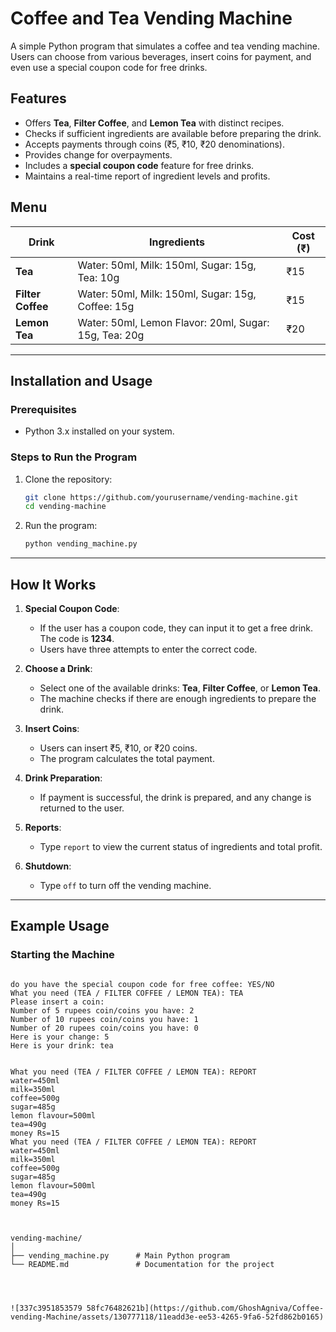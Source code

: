 # Coffee and Tea Vending Machine

A simple Python program that simulates a coffee and tea vending machine. Users can choose from various beverages, insert coins for payment, and even use a special coupon code for free drinks.

## Features

- Offers **Tea**, **Filter Coffee**, and **Lemon Tea** with distinct recipes.
- Checks if sufficient ingredients are available before preparing the drink.
- Accepts payments through coins (₹5, ₹10, ₹20 denominations).
- Provides change for overpayments.
- Includes a **special coupon code** feature for free drinks.
- Maintains a real-time report of ingredient levels and profits.

## Menu

| Drink         | Ingredients                                 | Cost (₹) |
|---------------|--------------------------------------------|----------|
| **Tea**       | Water: 50ml, Milk: 150ml, Sugar: 15g, Tea: 10g | ₹15      |
| **Filter Coffee** | Water: 50ml, Milk: 150ml, Sugar: 15g, Coffee: 15g | ₹15      |
| **Lemon Tea** | Water: 50ml, Lemon Flavor: 20ml, Sugar: 15g, Tea: 20g | ₹20      |

---

## Installation and Usage

### Prerequisites
- Python 3.x installed on your system.

### Steps to Run the Program
1. Clone the repository:
    ```bash
    git clone https://github.com/yourusername/vending-machine.git
    cd vending-machine
    ```
2. Run the program:
    ```bash
    python vending_machine.py
    ```

---

## How It Works

1. **Special Coupon Code**:  
   - If the user has a coupon code, they can input it to get a free drink. The code is **1234**.
   - Users have three attempts to enter the correct code.

2. **Choose a Drink**:  
   - Select one of the available drinks: **Tea**, **Filter Coffee**, or **Lemon Tea**.
   - The machine checks if there are enough ingredients to prepare the drink.

3. **Insert Coins**:  
   - Users can insert ₹5, ₹10, or ₹20 coins.
   - The program calculates the total payment.

4. **Drink Preparation**:  
   - If payment is successful, the drink is prepared, and any change is returned to the user.

5. **Reports**:  
   - Type `report` to view the current status of ingredients and total profit.

6. **Shutdown**:  
   - Type `off` to turn off the vending machine.

---

## Example Usage

### Starting the Machine
```plaintext

do you have the special coupon code for free coffee: YES/NO
What you need (TEA / FILTER COFFEE / LEMON TEA): TEA
Please insert a coin: 
Number of 5 rupees coin/coins you have: 2
Number of 10 rupees coin/coins you have: 1
Number of 20 rupees coin/coins you have: 0
Here is your change: 5
Here is your drink: tea


What you need (TEA / FILTER COFFEE / LEMON TEA): REPORT
water=450ml
milk=350ml
coffee=500g
sugar=485g
lemon flavour=500ml
tea=490g
money Rs=15
What you need (TEA / FILTER COFFEE / LEMON TEA): REPORT
water=450ml
milk=350ml
coffee=500g
sugar=485g
lemon flavour=500ml
tea=490g
money Rs=15



vending-machine/
│
├── vending_machine.py      # Main Python program
└── README.md               # Documentation for the project




![337c3951853579 58fc76482621b](https://github.com/GhoshAgniva/Coffee-vending-Machine/assets/130777118/11eadd3e-ee53-4265-9fa6-52fd862b0165)

